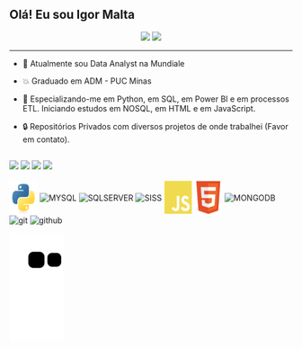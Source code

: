 ## Olá! Eu sou Igor Malta
<div align="center">
  <img height="130em" src="https://github-readme-stats.vercel.app/api?username=MaltaIgor&show_icons=true&theme=dark&include_all_commits=true&count_private=true&hide=prs,issues,contribs"/>
  <img height="130em" src="https://github-readme-stats.vercel.app/api/top-langs/?username=MaltaIgor&layout=compact&langs_count=7&theme=dark"/>
</div>
<p></p>

---
- 🔭 Atualmente sou Data Analyst na Mundiale
- 💥 Graduado em ADM - PUC Minas
- 🌱 Especializando-me em Python, em SQL, em Power BI e em processos ETL. Iniciando estudos em NOSQL, em HTML e em JavaScript.
- 🔒 Repositórios Privados com diversos projetos de onde trabalhei (Favor em contato).

  ##
<div> 
  <a href="https://www.linkedin.com/in/igormalta/" target="_blank"><img src="https://img.shields.io/badge/-LinkedIn-%230077B5?style=for-the-badge&logo=linkedin&logoColor=white" target="_blank"></a> 
  <a href="https://www.instagram.com/igor_malta/" target="_blank"><img src="https://img.shields.io/badge/-Instagram-%23E4405F?style=for-the-badge&logo=instagram&logoColor=white" target="_blank"></a>
   <a href="https://discord.gg/Igor_Malta#1554" target="_blank"><img src="https://img.shields.io/badge/Discord-7289DA?style=for-the-badge&logo=discord&logoColor=white" target="_blank"></a> 
  <a href = "mailto:igorbrunomalta@gmail.com"><img src="https://img.shields.io/badge/-Gmail-%23333?style=for-the-badge&logo=gmail&logoColor=white" target="_blank"></a>

 <div style="display: inline_block"><br>
  <img align="center" alt="Python" height="60" width="50" src="https://raw.githubusercontent.com/devicons/devicon/master/icons/python/python-original.svg">
  <img align="center" alt="MYSQL" height="60" width="50" src="https://cdn.jsdelivr.net/gh/devicons/devicon/icons/mysql/mysql-original-wordmark.svg">
  <img align="center" alt="SQLSERVER" height="60" width="50" src="https://cdn.jsdelivr.net/gh/devicons/devicon/icons/microsoftsqlserver/microsoftsqlserver-plain-wordmark.svg">
  <img align="center" alt="SISS" height="60" width="50" src="https://cdn.jsdelivr.net/gh/devicons/devicon/icons/visualstudio/visualstudio-plain.svg">
  <img align="center" alt="Js" height="60" width="50" src="https://raw.githubusercontent.com/devicons/devicon/master/icons/javascript/javascript-plain.svg">
  <img align="center" alt="HTML" height="60" width="50" src="https://raw.githubusercontent.com/devicons/devicon/master/icons/html5/html5-original.svg">
  <img align="center" alt="MONGODB" height="60" width="50" src="https://cdn.jsdelivr.net/gh/devicons/devicon/icons/mongodb/mongodb-original-wordmark.svg">
  <img align="center" alt="git" height="60" width="50" src="https://cdn.jsdelivr.net/gh/devicons/devicon/icons/git/git-original.svg">
  <img align="center" alt="github" height="60" width="50" src="https://cdn.jsdelivr.net/gh/devicons/devicon/icons/github/github-original.svg">
  
  ![Snake animation](https://github.com/MaltaIgor/MaltaIgor/blob/output/github-contribution-grid-snake.svg)
 
</div>
